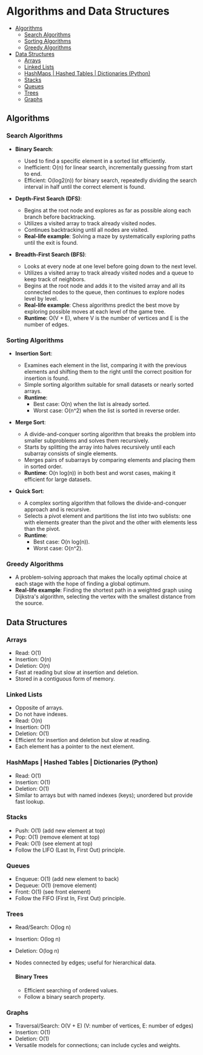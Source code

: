 # Algorithms and Data Structures

- [Algorithms](#algorithms)
  - [Search Algorithms](#search-algorithms)
  - [Sorting Algorithms](#sorting-algorithms)
  - [Greedy Algorithms](#greedy-algorithms)
- [Data Structures](#data-structures)
  - [Arrays](#arrays)
  - [Linked Lists](#linked-lists)
  - [HashMaps | Hashed Tables | Dictionaries (Python)](#hashmaps--hashed-tables--dictionaries-python)
  - [Stacks](#stacks)
  - [Queues](#queues)
  - [Trees](#trees)
  - [Graphs](#graphs)

## Algorithms

### Search Algorithms
- **Binary Search**:
  - Used to find a specific element in a sorted list efficiently.
  - Inefficient: O(n) for linear search, incrementally guessing from start to end.
  - Efficient: O(log2(n)) for binary search, repeatedly dividing the search interval in half until the correct element is found.

- **Depth-First Search (DFS)**:
  - Begins at the root node and explores as far as possible along each branch before backtracking.
  - Utilizes a visited array to track already visited nodes.
  - Continues backtracking until all nodes are visited.
  - **Real-life example**: Solving a maze by systematically exploring paths until the exit is found.

- **Breadth-First Search (BFS)**:
  - Looks at every node at one level before going down to the next level.
  - Utilizes a visited array to track already visited nodes and a queue to keep track of neighbors.
  - Begins at the root node and adds it to the visited array and all its connected nodes to the queue, then continues to explore nodes level by level.
  - **Real-life example**: Chess algorithms predict the best move by exploring possible moves at each level of the game tree.
  - **Runtime**: O(V + E), where V is the number of vertices and E is the number of edges.

### Sorting Algorithms
- **Insertion Sort**:
  - Examines each element in the list, comparing it with the previous elements and shifting them to the right until the correct position for insertion is found.
  - Simple sorting algorithm suitable for small datasets or nearly sorted arrays.
  - **Runtime**:
    - Best case: O(n) when the list is already sorted.
    - Worst case: O(n^2) when the list is sorted in reverse order.
  
- **Merge Sort**:
  - A divide-and-conquer sorting algorithm that breaks the problem into smaller subproblems and solves them recursively.
  - Starts by splitting the array into halves recursively until each subarray consists of single elements.
  - Merges pairs of subarrays by comparing elements and placing them in sorted order.
  - **Runtime**: O(n log(n)) in both best and worst cases, making it efficient for large datasets.

- **Quick Sort**:
  - A complex sorting algorithm that follows the divide-and-conquer approach and is recursive.
  - Selects a pivot element and partitions the list into two sublists: one with elements greater than the pivot and the other with elements less than the pivot.
  - **Runtime**:
    - Best case: O(n log(n)).
    - Worst case: O(n^2).

### Greedy Algorithms
- A problem-solving approach that makes the locally optimal choice at each stage with the hope of finding a global optimum.
- **Real-life example**: Finding the shortest path in a weighted graph using Dijkstra's algorithm, selecting the vertex with the smallest distance from the source.

## Data Structures

### Arrays
- Read: O(1)
- Insertion: O(n)
- Deletion: O(n)
- Fast at reading but slow at insertion and deletion.
- Stored in a contiguous form of memory.

### Linked Lists
- Opposite of arrays.
- Do not have indexes.
- Read: O(n)
- Insertion: O(1)
- Deletion: O(1)
- Efficient for insertion and deletion but slow at reading.
- Each element has a pointer to the next element.

### HashMaps | Hashed Tables | Dictionaries (Python)
- Read: O(1)
- Insertion: O(1)
- Deletion: O(1)
- Similar to arrays but with named indexes (keys); unordered but provide fast lookup.

### Stacks
- Push: O(1) (add new element at top)
- Pop: O(1) (remove element at top)
- Peak: O(1) (see element at top)
- Follow the LIFO (Last In, First Out) principle.

### Queues
- Enqueue: O(1) (add new element to back)
- Dequeue: O(1) (remove element)
- Front: O(1) (see front element)
- Follow the FIFO (First In, First Out) principle.

### Trees
- Read/Search: O(log n)
- Insertion: O(log n)
- Deletion: O(log n)
- Nodes connected by edges; useful for hierarchical data.

  #### Binary Trees
  - Efficient searching of ordered values.
  - Follow a binary search property.

### Graphs
- Traversal/Search: O(V + E) (V: number of vertices, E: number of edges)
- Insertion: O(1)
- Deletion: O(1)
- Versatile models for connections; can include cycles and weights.
